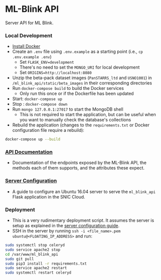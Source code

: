 # ML-Blink API

Server API for ML Blink.

### Local Development
  - [Install Docker](https://www.docker.com/products/docker-desktop)
  - Create an `.env` file using `.env.example` as a starting point (i.e., `cp .env.example .env`)
    - Set `FLASK_ENV=development`
    - There's no need to set the `MONGO_URI` for local development
    - Set `ORIGINS=http://localhost:8080`
  - Unzip the beta-pack dataset images (`PanSTARRS_ltd` and `USNO1001`) in `/ml_blink_api/static/beta_images` in their corresponding directories
  - Run `docker-compose build` to build the Docker services
    - Only run this once or if the Dockerfile has been updated
  - Start: `docker-compose up`
  - Stop : `docker-compose down`
  - Run `mongo 127.0.0.1:27017` to start the MongoDB shell
    - This is not required to start the application, but can be useful when you want to manually check the database's collections
  - Rebuild the application (changes to the `requirements.txt` or Docker configuration file require a rebuild):
``` bash
docker-compose up --build
```

### [API Documentation](./ml_blink_api/README.md)
  - Documentation of the endpoints exposed by the ML-Blink API, the methods each of them supports, and the attributes these expect.

### [Server Configuration](./documentation/server-config.md)
  - A guide to configure an Ubuntu 16.04 server to serve the `ml_blink_api` Flask application in the SNIC Cloud.

### Deployment
  - This is a very rudimentary deployment script. It assumes the server is setup as explained in the [server configuration guide](./documentation/server-config.md).
  - SSH in the server by running `ssh -i <file_name>.pem ubuntu@<FLOATING_IP_ADDRESS>` and run:
``` bash
sudo systemctl stop celeryd
sudo service apache2 stop
cd /var/www/ml_blink_api
sudo git pull
sudo pip3 install -r requirements.txt
sudo service apache2 restart
sudo systemctl restart celeryd
```
